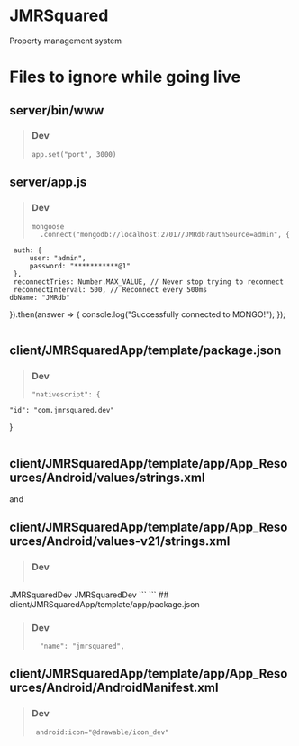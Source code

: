 # JMRSquared

Property management system

# Files to ignore while going live

## server/bin/www

> ### Dev
>
> `app.set("port", 3000)`

## server/app.js

> ### Dev
>
> ```
> mongoose
>   .connect("mongodb://localhost:27017/JMRdb?authSource=admin", {
> ```

     auth: {
         user: "admin",
         password: "***********@1"
     },
     reconnectTries: Number.MAX_VALUE, // Never stop trying to reconnect
     reconnectInterval: 500, // Reconnect every 500ms
    dbName: "JMRdb"

}).then(answer => {
console.log("Successfully connected to MONGO!");
});

```

```

## client/JMRSquaredApp/template/package.json

> ### Dev
>
> ```
> "nativescript": {
> ```

    "id": "com.jmrsquared.dev"

}

```

```

## client/JMRSquaredApp/template/app/App_Resources/Android/values/strings.xml

and

## client/JMRSquaredApp/template/app/App_Resources/Android/values-v21/strings.xml

> ### Dev
>
> ```
>
> ```

<?xml version="1.0" encoding="utf-8"?>
<resources>
    <string name="app_name">JMRSquaredDev</string>
    <string name="title_activity_kimera">JMRSquaredDev</string>
</resources>
```
```
## client/JMRSquaredApp/template/app/package.json

> ### Dev
>
> ```
>   "name": "jmrsquared",
> ```

## client/JMRSquaredApp/template/app/App_Resources/Android/AndroidManifest.xml

> ### Dev
>
> ```
>  android:icon="@drawable/icon_dev"
> ```
